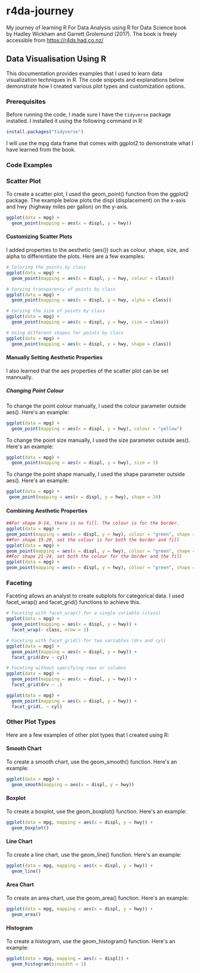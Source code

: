 # r4da-journey
My journey of learning R For Data Analysis using R for Data Science book by Hadley Wickham and Garrett Grolemund (2017). The book is freely accessible from https://r4ds.had.co.nz/

## Data Visualisation Using R

This documentation provides examples that I used to learn data visualization techniques in R. The code snippets and explanations below demonstrate how I created various plot types and customization options.

### Prerequisites

Before running the code, I made sure I have the `tidyverse` package installed. I installed it using the following command in R:

```R
install.packages("tidyverse")
```

I will use the mpg data frame that comes with ggplot2 to demonstrate what I have learned from the book.

### Code Examples
### Scatter Plot

To create a scatter plot, I used the geom_point() function from the ggplot2 package. The example below plots the displ (displacement) on the x-axis and hwy (highway miles per gallon) on the y-axis.
```R
ggplot(data = mpg) +
  geom_point(mapping = aes(x = displ, y = hwy))
```

#### Customizing Scatter Plots
I added properties to the aesthetic (aes()) such as colour, shape, size, and alpha to differentiate the plots. Here are a few examples:

```R
# Coloring the points by class
ggplot(data = mpg) +
  geom_point(mapping = aes(x = displ, y = hwy, colour = class))

# Varying transparency of points by class
ggplot(data = mpg) +
  geom_point(mapping = aes(x = displ, y = hwy, alpha = class))

# Varying the size of points by class
ggplot(data = mpg) +
  geom_point(mapping = aes(x = displ, y = hwy, size = class))

# Using different shapes for points by class
ggplot(data = mpg) +
  geom_point(mapping = aes(x = displ, y = hwy, shape = class))
```
#### Manually Setting Aesthetic Properties
I also learned that the aes properties of the scatter plot can be set mannually. 

##### Changing Point Colour
To change the point colour manually, I used the colour parameter outside aes(). Here's an example:
```R
ggplot(data = mpg) +
  geom_point(mapping = aes(x = displ, y = hwy), colour = "yellow")
  ```

To change the point size manually, I used the size parameter outside aes(). Here's an example:
```R
ggplot(data = mpg) +
  geom_point(mapping = aes(x = displ, y = hwy), size = 3)
 ```

To change the point shape manually, I used the shape parameter outside aes(). Here's an example:
 ```R
ggplot(data = mpg) +
  geom_point(mapping = aes(x = displ, y = hwy), shape = 24)
  ```
  #### Combining Aesthetic Properties
  ```R
##For shape 0-14, there is no fill. The colour is for the border.
ggplot(data = mpg) +
  geom_point(mapping = aes(x = displ, y = hwy), colour = "green", shape = 2, size = 3)
##For shape 15-20, set the colour is for both the border and fill
ggplot(data = mpg) +
  geom_point(mapping = aes(x = displ, y = hwy), colour = "green", shape = 17, size = 3)
##For shape 21-24, set both the colour for the border and the fill
ggplot(data = mpg) +
  geom_point(mapping = aes(x = displ, y = hwy), colour = "green", shape = 24, size = 3, fill = "yellow")
```

### Faceting
Faceting allows an analyst to create subplots for categorical data. I used facet_wrap() and facet_grid() functions to achieve this.
```R
# Faceting with facet_wrap() for a single variable (class)
ggplot(data = mpg) +
  geom_point(mapping = aes(x = displ, y = hwy)) +
  facet_wrap(~ class, nrow = 2)

# Faceting with facet_grid() for two variables (drv and cyl)
ggplot(data = mpg) +
  geom_point(mapping = aes(x = displ, y = hwy)) +
  facet_grid(drv ~ cyl)

# Faceting without specifying rows or columns
ggplot(data = mpg) +
  geom_point(mapping = aes(x = displ, y = hwy)) +
  facet_grid(drv ~ .)

ggplot(data = mpg) +
  geom_point(mapping = aes(x = displ, y = hwy)) +
  facet_grid(. ~ cyl)
```

### Other Plot Types
Here are a few examples of other plot types that I created using R:

#### Smooth Chart

To create a smooth chart, use the geom_smooth() function. Here's an example:

```R
ggplot(data = mpg) +
  geom_smooth(mapping = aes(x = displ, y = hwy))
```
#### Boxplot

To create a boxplot, use the geom_boxplot() function. Here's an example:

```R
ggplot(data = mpg, mapping = aes(x = displ, y = hwy)) +
  geom_boxplot()
```

#### Line Chart
To create a line chart, use the geom_line() function. Here's an example:
```R
ggplot(data = mpg, mapping = aes(x = displ, y = hwy)) +
  geom_line()
```

#### Area Chart

To create an area chart, use the geom_area() function. Here's an example:

```R
ggplot(data = mpg, mapping = aes(x = displ, y = hwy)) +
  geom_area()
```
#### Histogram

To create a histogram, use the geom_histogram() function. Here's an example:

```R
ggplot(data = mpg, mapping = aes(x = displ)) +
  geom_histogram(binwidth = 1)
```


















